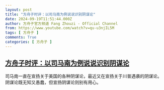 ```yaml
---
layout: post
title: "方舟子时评：以司马南为例说说识别阴谋论"
date: 2024-09-19T11:51:44.000Z
author: 方舟子官方频道 Fang Zhouzi - Official Channel
from: https://www.youtube.com/watch?v=qu-u3njIL5M
tags: [ 方舟子 ]
comments: True
categories: [ 方舟子 ]
---
```

<!--1726746704000-->
[方舟子时评：以司马南为例说说识别阴谋论](https://www.youtube.com/watch?v=qu-u3njIL5M)
------

<div>
司马南一直在宣扬关于美国的各种阴谋论，最近又在宣扬关于川普遇袭的阴谋论。阴谋论既无知又愚蠢，但宣扬阴谋论则别有用心。
</div>
